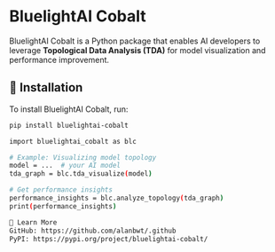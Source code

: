 # BluelightAI Cobalt

BluelightAI Cobalt is a Python package that enables AI developers to leverage **Topological Data Analysis (TDA)** for model visualization and performance improvement.

## 🚀 Installation

To install BluelightAI Cobalt, run:

```bash
pip install bluelightai-cobalt

import bluelightai_cobalt as blc

# Example: Visualizing model topology
model = ...  # your AI model
tda_graph = blc.tda_visualize(model)

# Get performance insights
performance_insights = blc.analyze_topology(tda_graph)
print(performance_insights)

📖 Learn More
GitHub: https://github.com/alanbwt/.github
PyPI: https://pypi.org/project/bluelightai-cobalt/

